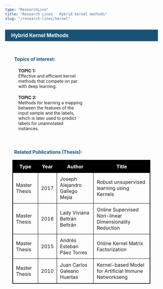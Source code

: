 ```yaml
---
type: "ResearchLine"
title: "Research Lines - Hybrid kernel methods"
slug: "/research-lines/kernel"
---
```


<style>

.title h1 {
    background-color: #1a5276;
    color: #fff;
    padding: 9px 0 9px 20px;
    font-size: 1.2em;
    margin: 10px 0 20px 0;
}

.topics {
    margin: 50px 0 50px 0;
}

.topics h3 {
    color: #1a5276;
    font-size: 1.1em;
    margin-left: 30px;
    margin-bottom: -4px;
}

.topics ul {
    list-style: none;
    display: flex;
    flex-wrap: wrap;
}

.topics ul>li {
    max-width: 45%;
    margin: 10px 20px 10px 20px;
}

.topics ul>li strong {
    text-transform: uppercase;
}

.topics ul>li p{
    font-size: .95em;
}

.publications {
    padding-bottom: 20px;
    max-width: 95%;
}

.publications h3 {
    color: #1a5276;
    font-size: 1.1em;
    margin-left: 30px;
}

.publications table {
    width: 95%;
    margin-left: 5%;
    border: 1px solid #000;
    border-collapse: collapse;
    overflow-x: auto;
}

.publications th, td {
    border: 1px solid #000;
    padding: 10px;
    overflow: auto;
}

.publications th {
    background-color: #000;
    color: #fff;
}

@media screen and (max-width: 768px) {

    .description {
        width: 90%;
        margin-top: 50px;
    }
    .topics ul {
        display: inline;
        margin: 0;
    }
    .topics ul li {
        max-width: 80%;
        margin-left: 12%;
        margin-bottom: 40px;
    }

}

</style>



<div class='title'>

# Hybrid Kernel Methods

</div>


<div class='topics'>

### Topics of interest:

* **Topic 1:** <br/> Effective and efficient kernel methods that compete on par with deep learning.
* **Topic 2:** <br/> Methods for learning a mapping between the features of the input sample and the labels, which is later used to predict labels for unannotated instances.

</div>


<div class='publications'>

### Related Publications (Thesis):

| Type | Year | Author | Title |
|---|---|---|---|
| Master Thesis | 2017 | Joseph Alejandro Gallego Mejía | Robust unsupervised learning using Kernels |
| Master Thesis | 2016 | Lady Viviana Beltrán Beltrán | Online Supervised Non-linear Dimensionality Reduction |
| Master Thesis | 2015 | Andrés Esteban Páez Torres | Online Kernel Matrix Factorization |
| Master Thesis | 2010 | Juan Carlos Galeano Huertas | Kernel-based Model for Artificial Immune Networkseng |

</div>